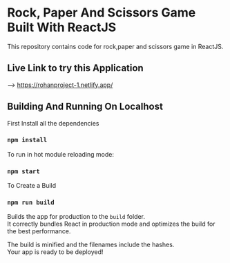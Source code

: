 # Rock, Paper And Scissors Game Built With ReactJS

This repository contains code for rock,paper and scissors game in ReactJS.

## Live Link to try this Application
--> https://rohanproject-1.netlify.app/


## Building And Running On Localhost

First Install all the dependencies

### `npm install`

To run in hot module reloading mode: 

### `npm start`

To Create a Build 

### `npm run build`

Builds the app for production to the `build` folder.\
It correctly bundles React in production mode and optimizes the build for the best performance.

The build is minified and the filenames include the hashes.\
Your app is ready to be deployed!

